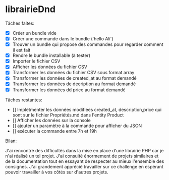 # librairieDnd


Tâches faites:
- [x] Créer un bundle vide
- [x] Créer une commande dans le bundle ('hello Ali')
- [x] Trouver un bundle qui propose des commandes pour regarder comment il est fait
- [x] Rendre le bundle installable (à tester)
- [x] Importer le fichier CSV
- [x] Afficher les données du fichier CSV
- [x] Transformer les données du fichier CSV sous format array
- [x] Transformer les données de created_at au format demandé
- [x] Transformer les données de decription au format demandé
- [x] Transformer les données dd price au format demandé

Tâches restantes:

- [] Impletmenter les données modifiées created_at, description,price qui sont sur le fichier Propriétés.md dans l'entity Product
- [] Afficher les données sur la console
- [] ajouter un paramètre à la commande pour afficher du JSON
 - [] exécuter la commande entre 7h et 19h


Bilan:

J'ai rencontré des difficultés dans la mise en place d'une librairie PHP car je n'ai réalisé un tel projet. J'ai consulté énormement de projets similaires et de la documentation tout en essayant de respecter au mieux l'ensemble des consignes. J'ai grandement apprécié travailler sur ce challenge en espérant pouvoir travailler à vos côtés sur d'autres projets.